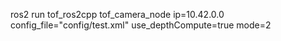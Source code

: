 

ros2 run tof_ros2cpp tof_camera_node ip=10.42.0.0 config_file="config/test.xml" use_depthCompute=true mode=2

